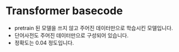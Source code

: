 # Transformer basecode
- pretrain 된 모델을 쓰지 않고 주어진 데이터만으로 학습시킨 모델입니다.
- 단어사전도 주어진 데이터만으로 구성되어 있습니다.
- 정확도는 0.04 정도입니다.
